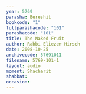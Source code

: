 ```yaml
---
year: 5769
parasha: Bereshit
bookcode: "1"
fullparashacode: "101"
parashacode: "101"
title: The Naked Fruit
author: Rabbi Eliezer Hirsch
date: 2008-10-25
archivecode: 57691011
filename: 5769-101-1
layout: audio
moment: Shacharit
shabbat: 
occasion: 
---
```

